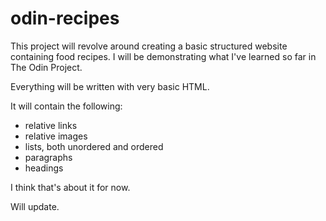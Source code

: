 # odin-recipes
This project will revolve around creating a basic structured website containing food recipes.
I will be demonstrating what I've learned so far in The Odin Project.

Everything will be written with very basic HTML.

It will contain the following:
- relative links
- relative images
- lists, both unordered and ordered
- paragraphs
- headings

I think that's about it for now.

Will update.